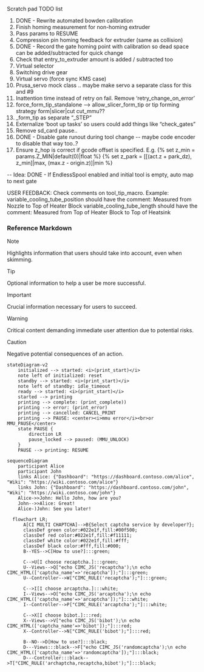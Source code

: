 Scratch pad TODO list
1. DONE - Rewrite automated bowden calibration
2. Finish homing measurement for non-homing extruder
3. Pass params to RESUME
4. Compression pin homing feedback for extruder (same as collision)
5. DONE - Record the gate homing point with calibration so dead space can be added/subtracted for quick change
6. Check that entry_to_extruder amount is added / subtracted too
7. Virtual selector
8. Switching drive gear
9. Virtual servo (force sync KMS case)
10. Prusa_servo mock class .. maybe make servo a separate class for this and #9
11. Inattention time instead of retry on fail. Remove ‘retry_change_on_error’
12. force_form_tip_standalone —> allow_slicer_form_tip or tip forming strategy form|slicer|cut cut_mmu??
13. _form_tip as separate “_STEP”
14. Externalize ‘boot up tasks’ so users could add things like “check_gates”
15. Remove sd_card pause..
16. DONE - Disable gate runout during tool change -- maybe code encoder to disable that way too..?
17. Ensure z_hop is correct if gcode offset is specified. E.g.
     {% set z_min = params.Z_MIN|default(0)|float %}
     {% set z_park = [[(act.z + park_dz), z_min]|max, (max.z - origin.z)]|min %}

--
Idea: DONE - If EndlessSpool enabled and initial tool is empty, auto map to next gate

USER FEEDBACK:
Check comments on tool_tip_macro.  Example:
variable_cooling_tube_position should have the comment: Measured from Nozzle to Top of Heater Block
variable_cooling_tube_length should have the comment: Measured from Top of Heater Block to Top of Heatsink

### Reference Markdown

> [!NOTE]  
> Highlights information that users should take into account, even when skimming.

> [!TIP]
> Optional information to help a user be more successful.

> [!IMPORTANT]  
> Crucial information necessary for users to succeed.

> [!WARNING]  
> Critical content demanding immediate user attention due to potential risks.

> [!CAUTION]
> Negative potential consequences of an action.


```mermaid
stateDiagram-v2
    initialized --> started: <i>(print_start)</i>
    note left of initialized: reset
    standby --> started: <i>(print_start)</i>
    note left of standby: idle_timeout
    ready --> started: <i>(print_start)</i>
    started --> printing
    printing --> complete: (print_complete))
    printing --> error: (print_error)
    printing --> cancelled: CANCEL_PRINT
    printing --> PAUSE: <center><i>mmu error</i><br>or MMU_PAUSE</center>
    state PAUSE {
        direction LR
        pause_locked --> paused: (MMU_UNLOCK)
    }
    PAUSE --> printing: RESUME
```

```mermaid
sequenceDiagram
    participant Alice
    participant John
    links Alice: {"Dashboard": "https://dashboard.contoso.com/alice", "Wiki": "https://wiki.contoso.com/alice"}
    links John: {"Dashboard": "https://dashboard.contoso.com/john", "Wiki": "https://wiki.contoso.com/john"}
    Alice->>John: Hello John, how are you?
    John-->>Alice: Great!
    Alice-)John: See you later!
```

```mermaid
  flowchart LR;
      A[CI MULTI CHAPTCHA]-->B{Select captcha service by developer?};
      classDef green color:#022e1f,fill:#00f500;
      classDef red color:#022e1f,fill:#f11111;
      classDef white color:#022e1f,fill:#fff;
      classDef black color:#fff,fill:#000;
      B--YES-->C[How to use?]:::green;
      
      C-->U[I choose recaptcha.]:::green;
      U--Views-->Q["echo CIMC_JS('recaptcha');\n echo CIMC_HTML(['captcha_name'=>'recaptcha']);"]:::green;
      U--Controller-->W["CIMC_RULE('recaptcha');"]:::green;
      
      C-->I[I choose arcaptcha.]:::white;
      I--Views-->O["echo CIMC_JS('arcaptcha');\n echo CIMC_HTML(['captcha_name'=>'arcaptcha']);"]:::white;
      I--Controller-->P["CIMC_RULE('arcaptcha');"]:::white;
      
      C-->X[I choose bibot.]:::red;
      X--Views-->V["echo CIMC_JS('bibot');\n echo CIMC_HTML(['captcha_name'=>'bibot']);"]:::red;
      X--Controller-->N["CIMC_RULE('bibot');"]:::red;
      
      B--NO-->D[How to use?]:::black;
      D---Views:::black-->F["echo CIMC_JS('randomcaptcha');\n echo CIMC_HTML(['captcha_name'=>'randomcaptcha']);"]:::black; 
      D---Controller:::black-->T["CIMC_RULE('archaptcha,recaptcha,bibot');"]:::black;
```
